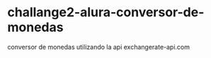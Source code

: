 # challange2-alura-conversor-de-monedas
conversor de monedas utilizando la api exchangerate-api.com
